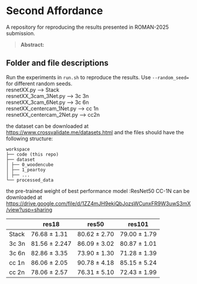 # Second Affordance
A repository for reproducing the results presented in ROMAN-2025 submission.

> **Abstract:** 

## Folder and file descriptions
Run the experiments in `run.sh` to reproduce the results. Use `--random_seed=` for different random seeds.\
resnetXX.py --> Stack\
resnetXX_3cam_3Net.py --> 3c 3n\
resnetXX_3cam_6Net.py --> 3c 6n\
resnetXX_centercam_1Net.py --> cc 1n\
resnetXX_centercam_2Net.py --> cc2n

the dataset can be downloaded at https://www.crossvalidate.me/datasets.html
and the files should have the following structure: 
```
workspace
├── code (this repo) 
├── dataset 
│ ├── 0_woodencube 
│ ├── 1_peartoy 
│ ├── ... 
└── processed_data 
```

the pre-trained weight of best performance model :ResNet50 CC-1N can be downloaded at https://drive.google.com/file/d/1ZZ4mJH9ekiQbJozsWCunxFR9W3uwS3mX/view?usp=sharing

|      | res18                   | res50                   | res101                  |
|------|-------------------------|-------------------------|-------------------------|
| Stack| 76.68 ± 1.31          | 80.62 ± 2.70          | 79.00 ± 1.79          |
| 3c 3n| 81.56 ± 2.247          | 86.09 ± 3.02          |80.87 ± 1.01          |
| 3c 6n| 82.86 ± 3.35         | 73.90 ± 1.30          | 71.28 ± 1.39          |
| cc 1n| 86.06 ± 2.05          | 90.78 ± 4.18         | 85.15 ± 5.24          |
| cc 2n| 78.06 ± 2.57          | 76.31 ± 5.10          | 72.43 ± 1.99          |
